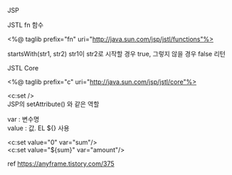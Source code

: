 JSP

JSTL fn 함수

<%@ taglib prefix="fn" uri="http://java.sun.com/jsp/jstl/functions"%>

startsWith(str1, str2) str1이 str2로 시작할 경우 true, 그렇지 않을 경우 false 리턴

JSTL Core

<%@ taglib prefix="c" uri="http://java.sun.com/jsp/jstl/core"%>

<c:set /><br>
JSP의 setAttribute() 와 같은 역할

var : 변수명<br>
value : 값. EL ${} 사용<br>

<c:set value="0" var="sum"/><br>
<c:set value="${sum}" var="amount"/>

ref https://anyframe.tistory.com/375
